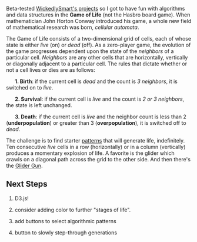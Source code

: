 Beta-tested [WickedlySmart's projects](http://www.wickedlysmart.com/projects/) so I got to have fun with algorithms and data structures in the **Game of Life** (not the Hasbro board game). When mathematician John Horton Conway introduced his game, a whole new field of mathematical research was born, _cellular automata_.

The Game of Life consists of a two-dimensional grid of cells, each of whose state is either _live_ (on) or _dead_ (off). As a zero-player game, the evolution of the game progresses dependent upon the state of the _neighbors_ of a particular cell.
 _Neighbors_ are any other cells that are horizontally, vertically or diagonally adjacent to a particular cell. The rules that dictate whether or not a cell lives or dies are as follows:
 
&nbsp;&nbsp;&nbsp;&nbsp;&nbsp;&nbsp;**1. Birth**: if the current cell is _dead_ and the count is _3 neighbors_, it is switched on to _live_.

&nbsp;&nbsp;&nbsp;&nbsp;&nbsp;&nbsp;**2. Survival**: if the current cell is _live_ and the count is _2 or 3 neighbors_, the state is left unchanged.

&nbsp;&nbsp;&nbsp;&nbsp;&nbsp;&nbsp;**3. Death**: if the current cell is _live_ and the neighbor count is less than 2 (__underpopulation__) or greater than 3 (__overpopulation__), it is switched off to _dead_.

The challenge is to find starter [patterns](http://www.conwaylife.com/wiki/Conway%27s_Game_of_Life#Patterns) that will generate life, indefinitely. Ten consecutive _live_ cells in a row (horizontally) or in a column (vertically) produces a momentary explosion of life. A favorite is the glider which crawls on a diagonal path across the grid to the other side. And then there's the [Glider Gun](http://www.conwaylife.com/wiki/Gun).

## Next Steps

1. D3.js!

2. consider adding color to further "stages of life".

3. add buttons to select algorithmic patterns

4. button to slowly step-through generations
